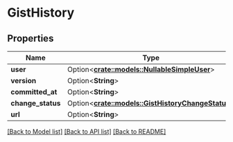 # GistHistory

## Properties

Name | Type | Description | Notes
------------ | ------------- | ------------- | -------------
**user** | Option<[**crate::models::NullableSimpleUser**](nullable-simple-user.md)> |  | [optional]
**version** | Option<**String**> |  | [optional]
**committed_at** | Option<**String**> |  | [optional]
**change_status** | Option<[**crate::models::GistHistoryChangeStatus**](gist_history_change_status.md)> |  | [optional]
**url** | Option<**String**> |  | [optional]

[[Back to Model list]](../README.md#documentation-for-models) [[Back to API list]](../README.md#documentation-for-api-endpoints) [[Back to README]](../README.md)


